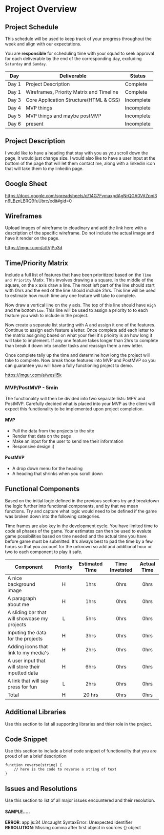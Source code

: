 # Project Overview

## Project Schedule

This schedule will be used to keep track of your progress throughout the week and align with our expectations.  

You are **responsible** for scheduling time with your squad to seek approval for each deliverable by the end of the corresponding day, excluding `Saturday` and `Sunday`.

|  Day | Deliverable | Status
|---|---| ---|
|Day 1| Project Description| Complete
|Day 1| Wireframes, Priority Matrix and Timeline  | Complete
|Day 3| Core Application Structure(HTML & CSS) | Incomplete
|Day 4| MVP things| Incomplete
|Day 5| MVP things and maybe postMVP | Incomplete
|Day 6| present| Incomplete


## Project Description

I would like to have a heading that stay with you as you scroll down the page, it would just change size. I would also like to have a user input at the bottom of the page that will let them contact me, along with a linkedin icon that will take them to my linkedin page. 

## Google Sheet

https://docs.google.com/spreadsheets/d/14G7FymaxpdAgNrQGA0VjtZpni3n6LBznLBRQ9fuUbrc/edit#gid=0

## Wireframes

Upload images of wireframe to cloudinary and add the link here with a description of the specific wireframe. Do not include the actual image and have it render on the page.  

https://imgur.com/a/tVjPo3d

## Time/Priority Matrix 

Include a full list of features that have been prioritized based on the `Time and Priority` Matix.  This involves drawing a a square.  In the middle of the square, on the x axis draw a line.  The most left part of the line should start with 0hrs and the end of the line should include 2hrs.  This line will be used to estimate how much time any one feature will take to complete. 

Now draw a vertical line on the y axis.  The top of this line should have `High` and the bottom `Low`.  This line will be used to assign a priority to to each feature you wish to include in the project.  

Now create a separate list starting with A and assign it one of the features.  Continue to assign each feature a letter.  Once complete add each letter to the matrix assigning based on what your feel it's prioirty is an how long it will take to implement. If any one feature takes longer than 2hrs to complete than break it down into smaller tasks and reassign them a new letter. 

Once complete tally up the time and determine how long the project will take to complete. Now break those features into MVP and PostMVP so you can guarantee you will have a fully functioning project to demo. 

https://imgur.com/a/weslI5k

### MVP/PostMVP - 5min

The functionality will then be divided into two separate lists: MPV and PostMVP.  Carefully decided what is placed into your MVP as the client will expect this functionality to be implemented upon project completion.  

#### MVP

- Pull the data from the projects to the site
- Render that data on the page
- Make an input for the user to send me their information
- Responsive design :)

#### PostMVP 

- A drop down menu for the heading
- A heading that shrinks when you scroll down

## Functional Components

Based on the initial logic defined in the previous sections try and breakdown the logic further into functional components, and by that we mean functions.  Try and capture what logic would need to be defined if the game was broken down into the following categories.

Time frames are also key in the development cycle.  You have limited time to code all phases of the game.  Your estimates can then be used to evalute game possibilities based on time needed and the actual time you have before game must be submitted. It's always best to pad the time by a few hours so that you account for the unknown so add and additional hour or two to each component to play it safe.

| Component | Priority | Estimated Time | Time Invetsted | Actual Time |
| --- | :---: |  :---: | :---: | :---: |
| A nice background image | H | 1hrs | 0hrs | 0hrs |
| A paragraph about me | H | 1hrs| 0hrs | 0hrs |
| A sliding bar that will showcase my projects| L | 5hrs| 0hrs | 0hrs |
| Inputing the data for the projects | H | 3hrs| 0hrs | 0hrs |
| Adding icons that link to my media's | H | 2hrs| 0hrs | 0hrs |
| A user input that will store their inputted data | H | 6hrs| 0hrs | 0hrs |
| A link that will say press for fun | L | 2hrs| 0hrs | 0hrs |
| Total | H | 20 hrs| 0hrs | 0hrs |

## Additional Libraries
 Use this section to list all supporting libraries and thier role in the project. 

## Code Snippet

Use this section to include a brief code snippet of functionality that you are proud of an a brief description  

```
function reverse(string) {
	// here is the code to reverse a string of text
}
```

## Issues and Resolutions
 Use this section to list of all major issues encountered and their resolution.

#### SAMPLE.....
**ERROR**: app.js:34 Uncaught SyntaxError: Unexpected identifier                                
**RESOLUTION**: Missing comma after first object in sources {} object
